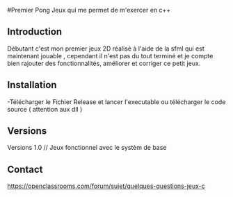 <snippet>
  
#Premier Pong
Jeux qui me permet de m'exercer en c++
## Introduction
Débutant c'est mon premier jeux 2D réalisé à l'aide de la sfml qui est maintenant jouable , cependant il n'est pas du tout terminé et je compte bien rajouter des fonctionnalités, améliorer et corriger ce petit jeux.
## Installation
-Télécharger le Fichier Release et lancer l'executable 
ou 
télécharger le code source ( attention aux dll )
## Versions
Versions 1.0 // Jeux fonctionnel avec le systèm de base 
## Contact
https://openclassrooms.com/forum/sujet/quelques-questions-jeux-c

  
</snippet>
